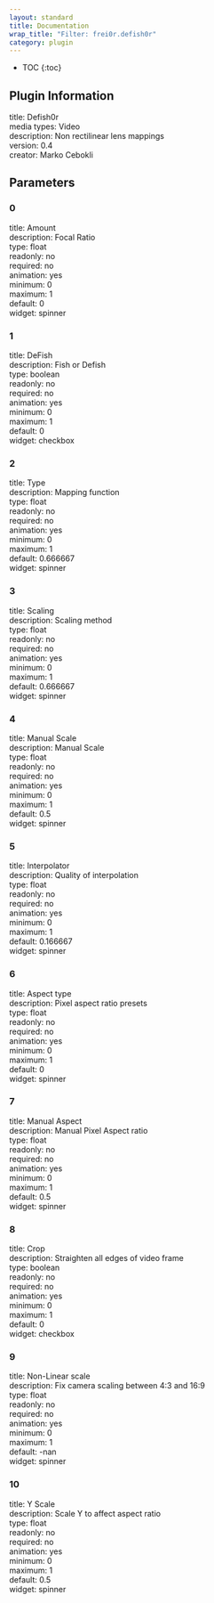 ```yaml
---
layout: standard
title: Documentation
wrap_title: "Filter: frei0r.defish0r"
category: plugin
---
```

* TOC
{:toc}

## Plugin Information

title: Defish0r  
media types:
Video  
description: Non rectilinear lens mappings  
version: 0.4  
creator: Marko Cebokli  

## Parameters

### 0

title: Amount    
description:
Focal Ratio  
type: float  
readonly: no  
required: no  
animation: yes  
minimum: 0  
maximum: 1  
default: 0  
widget: spinner  

### 1

title: DeFish    
description:
Fish or Defish  
type: boolean  
readonly: no  
required: no  
animation: yes  
minimum: 0  
maximum: 1  
default: 0  
widget: checkbox  

### 2

title: Type    
description:
Mapping function  
type: float  
readonly: no  
required: no  
animation: yes  
minimum: 0  
maximum: 1  
default: 0.666667  
widget: spinner  

### 3

title: Scaling    
description:
Scaling method  
type: float  
readonly: no  
required: no  
animation: yes  
minimum: 0  
maximum: 1  
default: 0.666667  
widget: spinner  

### 4

title: Manual Scale    
description:
Manual Scale  
type: float  
readonly: no  
required: no  
animation: yes  
minimum: 0  
maximum: 1  
default: 0.5  
widget: spinner  

### 5

title: Interpolator    
description:
Quality of interpolation  
type: float  
readonly: no  
required: no  
animation: yes  
minimum: 0  
maximum: 1  
default: 0.166667  
widget: spinner  

### 6

title: Aspect type    
description:
Pixel aspect ratio presets  
type: float  
readonly: no  
required: no  
animation: yes  
minimum: 0  
maximum: 1  
default: 0  
widget: spinner  

### 7

title: Manual Aspect    
description:
Manual Pixel Aspect ratio  
type: float  
readonly: no  
required: no  
animation: yes  
minimum: 0  
maximum: 1  
default: 0.5  
widget: spinner  

### 8

title: Crop    
description:
Straighten all edges of video frame  
type: boolean  
readonly: no  
required: no  
animation: yes  
minimum: 0  
maximum: 1  
default: 0  
widget: checkbox  

### 9

title: Non-Linear scale    
description:
Fix camera scaling between 4:3 and 16:9  
type: float  
readonly: no  
required: no  
animation: yes  
minimum: 0  
maximum: 1  
default: -nan  
widget: spinner  

### 10

title: Y Scale    
description:
Scale Y to affect aspect ratio  
type: float  
readonly: no  
required: no  
animation: yes  
minimum: 0  
maximum: 1  
default: 0.5  
widget: spinner  

